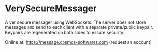 # VerySecureMessager
A ver secure messager using WebSockets. The server does not store messages and send to each client with a separate private/public keypair. Keypairs are regenerated on both sides to ensure security.

Online at: https://message.cosmos-softwares.com (request an account)
